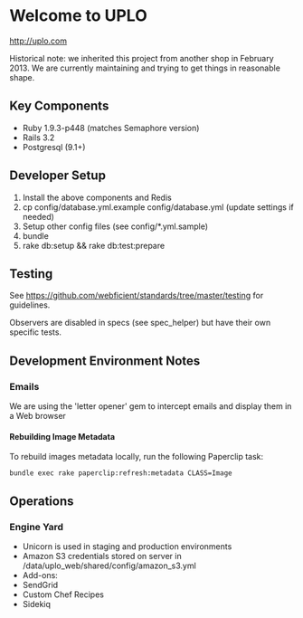 # Welcome to UPLO

http://uplo.com

Historical note: we inherited this project from another shop in February 2013. We are currently maintaining and trying to get things in reasonable shape.

## Key Components

* Ruby 1.9.3-p448 (matches Semaphore version)
* Rails 3.2
* Postgresql (9.1+)

## Developer Setup

1. Install the above components and Redis
2. cp config/database.yml.example config/database.yml (update settings if needed)
3. Setup other config files (see config/*.yml.sample)
4. bundle
5. rake db:setup && rake db:test:prepare

## Testing

See https://github.com/webficient/standards/tree/master/testing for guidelines.

Observers are disabled in specs (see spec_helper) but have their own specific tests.

## Development Environment Notes

### Emails

We are using the 'letter opener' gem to intercept emails and display them in a Web browser

#### Rebuilding Image Metadata

To rebuild images metadata locally, run the following Paperclip task:

```
bundle exec rake paperclip:refresh:metadata CLASS=Image
```

## Operations

### Engine Yard

* Unicorn is used in staging and production environments
* Amazon S3 credentials stored on server in /data/uplo_web/shared/config/amazon_s3.yml
* Add-ons:
 * SendGrid
* Custom Chef Recipes
 * Sidekiq
